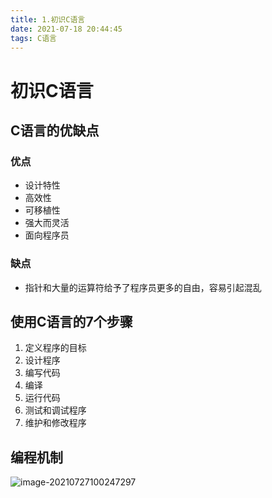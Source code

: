 ```yaml
---
title: 1.初识C语言
date: 2021-07-18 20:44:45
tags: C语言
---
```


# 初识C语言

## C语言的优缺点

### 优点

- 设计特性
- 高效性
- 可移植性
- 强大而灵活
- 面向程序员

### 缺点

- 指针和大量的运算符给予了程序员更多的自由，容易引起混乱

## 使用C语言的7个步骤

1. 定义程序的目标
2. 设计程序
3. 编写代码
4. 编译
5. 运行代码
6. 测试和调试程序
7. 维护和修改程序

## 编程机制

![image-20210727100247297](/images/image-20210727100247297.png)